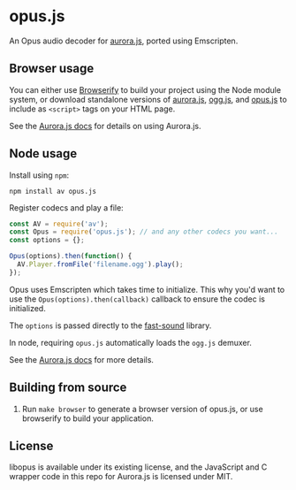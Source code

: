 opus.js
======

An Opus audio decoder for [aurora.js](https://github.com/audiocogs/aurora.js), ported using Emscripten.

## Browser usage

You can either use [Browserify](http://browserify.org) to build your project using the Node module
system, or download standalone versions of [aurora.js](https://github.com/audiocogs/aurora.js/releases),
[ogg.js](https://github.com/audiocogs/ogg.js/releases), and [opus.js](https://github.com/audiocogs/opus.js/releases)
to include as `<script>` tags on your HTML page.

See the [Aurora.js docs](http://github.com/audiocogs/aurora.js/wiki) for details on using Aurora.js.

## Node usage

Install using `npm`:

    npm install av opus.js

Register codecs and play a file:

```js
const AV = require('av');
const Opus = require('opus.js'); // and any other codecs you want...
const options = {};

Opus(options).then(function() {
  AV.Player.fromFile('filename.ogg').play();
});
```

Opus uses Emscripten which takes time to initialize. This why you'd want to use
the `Opus(options).then(callback)` callback to ensure the codec is initialized.

The `options` is passed directly to the [fast-sound](https://github.com/Kukunin/fast-sound) library.

In node, requiring `opus.js` automatically loads the `ogg.js` demuxer.

See the [Aurora.js docs](http://github.com/audiocogs/aurora.js/wiki) for more details.

## Building from source

1. Run `make browser` to generate a browser version of opus.js, or use browserify to build your application.

## License

libopus is available under its existing license, and the JavaScript and C wrapper code in this repo
for Aurora.js is licensed under MIT.
